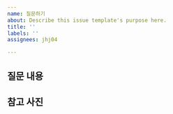 ```yaml
---
name: 질문하기
about: Describe this issue template's purpose here.
title: ''
labels: ''
assignees: jhj04

---
```


## 질문 내용

## 참고 사진
